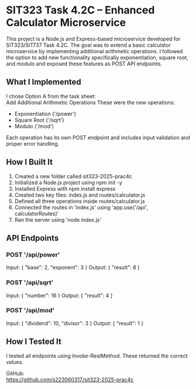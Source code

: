 # SIT323 Task 4.2C – Enhanced Calculator Microservice
This project is a Node.js and Express-based microservice developed for SIT323/SIT737 Task 4.2C. The goal was to extend a basic calculator microservice by implementing additional arithmetic operations. I followed the option to add new functionality specifically exponentiation, square root, and modulo and exposed these features as POST API endpoints.

## What I Implemented
I chose Option A from the task sheet:  
Add Additional Arithmetic Operations
These were the new operations:
- Exponentiation ('/power')
- Square Root ('/sqrt')
- Modulo ('/mod')

Each operation has its own POST endpoint and includes input validation and proper error handling.

## How I Built It

1. Created a new folder called sit323-2025-prac4c
2. Initialized a Node.js project using npm init -y
3. Installed Express with npm install express
4. Created two key files: index.js and routes/calculator.js
5. Defined all three operations inside routes/calculator.js
6. Connected the routes in 'index.js' using 'app.use('/api', calculatorRoutes)'
7. Ran the server using 'node index.js'

## API Endpoints

### POST '/api/power'
Input:
{ "base": 2, "exponent": 3 }
Output:
{ "result": 8 }

### POST '/api/sqrt'
Input:
{ "number": 16 }
Output:
{ "result": 4 }

### POST '/api/mod'
Input:
{ "dividend": 10, "divisor": 3 }
Output:
{ "result": 1 }

## How I Tested It

I tested all endpoints using Invoke-RestMethod.
These returned the correct values.

GitHub:  
https://github.com/s223060317/sit323-2025-prac4c

